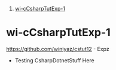 
1. [wi-cCsharpTutExp-1](#wi-ccsharptutexp-1)


# wi-cCsharpTutExp-1
https://github.com/winiyaz/cstut12 - Expz

- Testing CsharpDotnetStuff Here 

